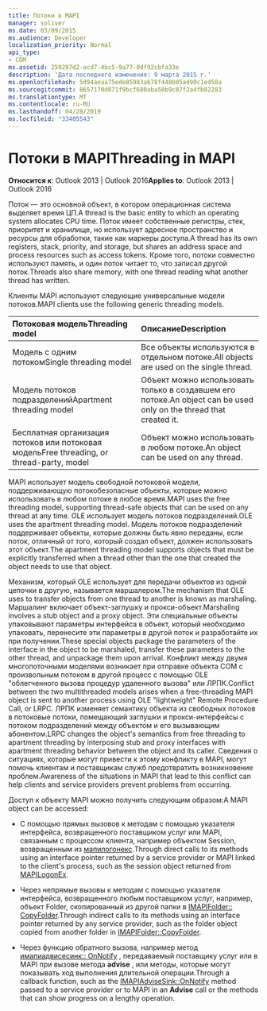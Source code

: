 ```yaml
---
title: Потоки в MAPI
manager: soliver
ms.date: 03/09/2015
ms.audience: Developer
localization_priority: Normal
api_type:
- COM
ms.assetid: 259297d2-acd7-4bc5-9a77-0df92cbfa33e
description: 'Дата последнего изменения: 9 марта 2015 г.'
ms.openlocfilehash: 5d94aeaa75ede85983a678f448b05ad90c1e458a
ms.sourcegitcommit: 8657170d071f9bcf680aba50b9c07f2a4fb82283
ms.translationtype: MT
ms.contentlocale: ru-RU
ms.lasthandoff: 04/28/2019
ms.locfileid: "33405543"
---
```

# <a name="threading-in-mapi"></a><span data-ttu-id="11457-103">Потоки в MAPI</span><span class="sxs-lookup"><span data-stu-id="11457-103">Threading in MAPI</span></span>

  
  
<span data-ttu-id="11457-104">**Относится к**: Outlook 2013 | Outlook 2016</span><span class="sxs-lookup"><span data-stu-id="11457-104">**Applies to**: Outlook 2013 | Outlook 2016</span></span> 
  
<span data-ttu-id="11457-105">Поток — это основной объект, в котором операционная система выделяет время ЦП.</span><span class="sxs-lookup"><span data-stu-id="11457-105">A thread is the basic entity to which an operating system allocates CPU time.</span></span> <span data-ttu-id="11457-106">Поток имеет собственные регистры, стек, приоритет и хранилище, но использует адресное пространство и ресурсы для обработки, такие как маркеры доступа.</span><span class="sxs-lookup"><span data-stu-id="11457-106">A thread has its own registers, stack, priority, and storage, but shares an address space and process resources such as access tokens.</span></span> <span data-ttu-id="11457-107">Кроме того, потоки совместно используют память, и один поток читает то, что записал другой поток.</span><span class="sxs-lookup"><span data-stu-id="11457-107">Threads also share memory, with one thread reading what another thread has written.</span></span>
  
<span data-ttu-id="11457-108">Клиенты MAPI используют следующие универсальные модели потоков.</span><span class="sxs-lookup"><span data-stu-id="11457-108">MAPI clients use the following generic threading models.</span></span>
  
|<span data-ttu-id="11457-109">**Потоковая модель**</span><span class="sxs-lookup"><span data-stu-id="11457-109">**Threading model**</span></span>|<span data-ttu-id="11457-110">**Описание**</span><span class="sxs-lookup"><span data-stu-id="11457-110">**Description**</span></span>|
|:-----|:-----|
|<span data-ttu-id="11457-111">Модель с одним потоком</span><span class="sxs-lookup"><span data-stu-id="11457-111">Single threading model</span></span>  <br/> |<span data-ttu-id="11457-112">Все объекты используются в отдельном потоке.</span><span class="sxs-lookup"><span data-stu-id="11457-112">All objects are used on the single thread.</span></span>  <br/> |
|<span data-ttu-id="11457-113">Модель потоков подразделений</span><span class="sxs-lookup"><span data-stu-id="11457-113">Apartment threading model</span></span>  <br/> |<span data-ttu-id="11457-114">Объект можно использовать только в создавшем его потоке.</span><span class="sxs-lookup"><span data-stu-id="11457-114">An object can be used only on the thread that created it.</span></span>  <br/> |
|<span data-ttu-id="11457-115">Бесплатная организация потоков или потоковая модель</span><span class="sxs-lookup"><span data-stu-id="11457-115">Free threading, or thread-party, model</span></span>  <br/> |<span data-ttu-id="11457-116">Объект можно использовать в любом потоке.</span><span class="sxs-lookup"><span data-stu-id="11457-116">An object can be used on any thread.</span></span>  <br/> |
   
<span data-ttu-id="11457-117">MAPI использует модель свободной потоковой модели, поддерживающую потокобезопасные объекты, которые можно использовать в любом потоке в любое время.</span><span class="sxs-lookup"><span data-stu-id="11457-117">MAPI uses the free threading model, supporting thread-safe objects that can be used on any thread at any time.</span></span> <span data-ttu-id="11457-118">OLE использует модель потоков подразделений.</span><span class="sxs-lookup"><span data-stu-id="11457-118">OLE uses the apartment threading model.</span></span> <span data-ttu-id="11457-119">Модель потоков подразделений поддерживает объекты, которые должны быть явно переданы, если поток, отличный от того, который создал объект, должен использовать этот объект.</span><span class="sxs-lookup"><span data-stu-id="11457-119">The apartment threading model supports objects that must be explicitly transferred when a thread other than the one that created the object needs to use that object.</span></span>
  
<span data-ttu-id="11457-120">Механизм, который OLE использует для передачи объектов из одной цепочки в другую, называется маршалером.</span><span class="sxs-lookup"><span data-stu-id="11457-120">The mechanism that OLE uses to transfer objects from one thread to another is known as marshaling.</span></span> <span data-ttu-id="11457-121">Маршалинг включает объект-заглушку и прокси-объект.</span><span class="sxs-lookup"><span data-stu-id="11457-121">Marshaling involves a stub object and a proxy object.</span></span> <span data-ttu-id="11457-122">Эти специальные объекты упаковывают параметры интерфейса в объект, который необходимо упаковать, перенесите эти параметры в другой поток и разработайте их при получении.</span><span class="sxs-lookup"><span data-stu-id="11457-122">These special objects package the parameters of the interface in the object to be marshaled, transfer these parameters to the other thread, and unpackage them upon arrival.</span></span> <span data-ttu-id="11457-123">Конфликт между двумя многопоточными моделями возникает при отправке объекта COM с произвольным потоком в другой процесс с помощью OLE "облегченного вызова процедур удаленного вызова" или ЛРПК.</span><span class="sxs-lookup"><span data-stu-id="11457-123">Conflict between the two multithreaded models arises when a free-threading MAPI object is sent to another process using OLE "lightweight" Remote Procedure Call, or LRPC.</span></span> <span data-ttu-id="11457-124">ЛРПК изменяет семантику объекта из свободных потоков в потоковые потоки, помещающий заглушки и прокси-интерфейсы с потоком подразделений между объектом и его вызывающим абонентом.</span><span class="sxs-lookup"><span data-stu-id="11457-124">LRPC changes the object's semantics from free threading to apartment threading by interposing stub and proxy interfaces with apartment threading behavior between the object and its caller.</span></span> <span data-ttu-id="11457-125">Сведения о ситуациях, которые могут привести к этому конфликту в MAPI, могут помочь клиентам и поставщикам служб предотвратить возникновение проблем.</span><span class="sxs-lookup"><span data-stu-id="11457-125">Awareness of the situations in MAPI that lead to this conflict can help clients and service providers prevent problems from occurring.</span></span>
  
<span data-ttu-id="11457-126">Доступ к объекту MAPI можно получить следующим образом:</span><span class="sxs-lookup"><span data-stu-id="11457-126">A MAPI object can be accessed:</span></span>
  
- <span data-ttu-id="11457-127">С помощью прямых вызовов к методам с помощью указателя интерфейса, возвращенного поставщиком услуг или MAPI, связанным с процессом клиента, например объектом Session, возвращенным из [мапилогонекс](mapilogonex.md).</span><span class="sxs-lookup"><span data-stu-id="11457-127">Through direct calls to its methods using an interface pointer returned by a service provider or MAPI linked to the client's process, such as the session object returned from [MAPILogonEx](mapilogonex.md).</span></span>
    
- <span data-ttu-id="11457-128">Через непрямые вызовы к методам с помощью указателя интерфейса, возвращенного любым поставщиком услуг, например, объект Folder, скопированный из другой папки в [IMAPIFolder:: CopyFolder](imapifolder-copyfolder.md).</span><span class="sxs-lookup"><span data-stu-id="11457-128">Through indirect calls to its methods using an interface pointer returned by any service provider, such as the folder object copied from another folder in [IMAPIFolder::CopyFolder](imapifolder-copyfolder.md).</span></span>
    
- <span data-ttu-id="11457-129">Через функцию обратного вызова, например метод [имапиадвисесинк:: OnNotify](imapiadvisesink-onnotify.md) , передаваемый поставщику услуг или в MAPI при вызове метода **advise** , или методы, которые могут показывать ход выполнения длительной операции.</span><span class="sxs-lookup"><span data-stu-id="11457-129">Through a callback function, such as the [IMAPIAdviseSink::OnNotify](imapiadvisesink-onnotify.md) method passed to a service provider or to MAPI in an **Advise** call or the methods that can show progress on a lengthy operation.</span></span> 
    

